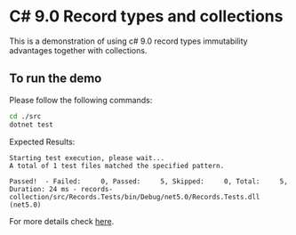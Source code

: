 # C# 9.0 Record types and collections

This is a demonstration of using c# 9.0 record types immutability advantages together with collections.

## To run the demo

Please follow the following commands:

```.sh
cd ./src
dotnet test
```

Expected Results:

```
Starting test execution, please wait...
A total of 1 test files matched the specified pattern.

Passed!  - Failed:     0, Passed:     5, Skipped:     0, Total:     5, Duration: 24 ms - records-collection/src/Records.Tests/bin/Debug/net5.0/Records.Tests.dll (net5.0)
```

For more details check [here](https://ievgen.de/2021/03/17/record-data-type-and-collections-c-sharp/).
